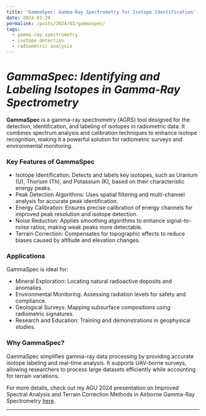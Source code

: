 ```yaml
---
title: 'GammaSpec: Gamma-Ray Spectrometry for Isotope Identification'
date: 2024-03-20
permalink: /posts/2024/03/gammaspec/
tags:
  - gamma-ray spectrometry
  - isotope detection
  - radiometric analysis
---
```


*GammaSpec: Identifying and Labeling Isotopes in Gamma-Ray Spectrometry*  
======  

**GammaSpec** is a gamma-ray spectrometry (AGRS) tool designed for the detection, identification, and labeling of isotopes in radiometric data. It combines spectrum analysis and calibration techniques to enhance isotope recognition, making it a powerful solution for radiometric surveys and environmental monitoring.  

### Key Features of GammaSpec  
- Isotope Identification: Detects and labels key isotopes, such as Uranium (U), Thorium (Th), and Potassium (K), based on their characteristic energy peaks.  
- Peak Detection Algorithms: Uses spatial filtering and multi-channel analysis for accurate peak identification.  
- Energy Calibration: Ensures precise calibration of energy channels for improved peak resolution and isotope detection.  
- Noise Reduction: Applies smoothing algorithms to enhance signal-to-noise ratios, making weak peaks more detectable.  
- Terrain Correction: Compensates for topographic effects to reduce biases caused by altitude and elevation changes.  

### Applications  
GammaSpec is ideal for:  
- Mineral Exploration: Locating natural radioactive deposits and anomalies.  
- Environmental Monitoring: Assessing radiation levels for safety and compliance.  
- Geological Surveys: Mapping subsurface compositions using radiometric signatures.  
- Research and Education: Training and demonstrations in geophysical studies.  

### Why GammaSpec?  
GammaSpec simplifies gamma-ray data processing by providing accurate isotope labeling and real-time analysis. It supports UAV-borne surveys, allowing researchers to process large datasets efficiently while accounting for terrain variations.  

For more details, check out my AGU 2024 presentation on Improved Spectral Analysis and Terrain Correction Methods in Airborne Gamma-Ray Spectrometry [here](https://github.com/neerajn07/researchupdates/raw/main/AGU_GammaSpec_Presentation.pdf).  

---  
